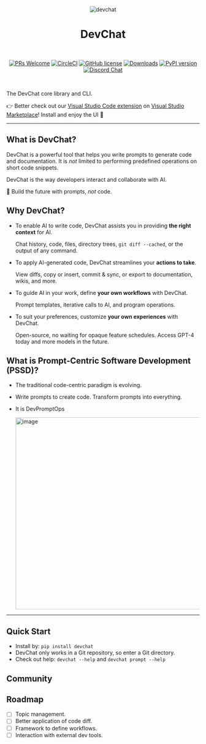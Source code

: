 <div align="center">

![devchat](https://github.com/covespace/devchat/assets/592493/f39979fe-fe32-410b-bf9d-2118ac8ea3d5)

# DevChat

<br>

[![PRs Welcome](https://img.shields.io/badge/PRs-welcome-brightgreen.svg?style=flat-square)](http://makeapullrequest.com)
[![CircleCI](https://circleci.com/gh/covespace/devchat/tree/main.svg?style=shield)](https://circleci.com/gh/covespace/devchat/tree/main)
[![GitHub license](https://img.shields.io/github/license/covespace/devchat.svg)](https://github.com/covespace/devchat/blob/main/LICENSE)
[![Downloads](https://pepy.tech/badge/devchat)](https://pepy.tech/project/devchat)
[![PyPI version](https://badge.fury.io/py/devchat.svg)](https://badge.fury.io/py/devchat)
[![Discord Chat](https://img.shields.io/discord/1106908489114206309?logo=discord)](https://discord.gg/9t3yrbBUXD)

</div>
<br>
<div align="left">

The DevChat core library and CLI.

:point_right: Better check out our [Visual Studio Code extension](https://github.com/covespace/devchat-vscode) on [Visual Studio Marketplace](https://marketplace.visualstudio.com/items?itemName=merico.devchat)! Install and enjoy the UI :clap:



***

## What is DevChat?

DevChat is a powerful tool that helps you write prompts to generate code and documentation.
It is _not_ limited to performing predefined operations on short code snippets.
  
DevChat is the way developers interact and collaborate with AI.

:speech_balloon: Build the future with prompts, _not_ code.

## Why DevChat?

- To enable AI to write code, DevChat assists you in providing **the right context** for AI.
  
  Chat history, code, files, directory trees, `git diff --cached`, or the output of any command.

- To apply AI-generated code, DevChat streamlines your **actions to take**.

  View diffs, copy or insert, commit & sync, or export to documentation, wikis, and more.
  
- To guide AI in your work, define **your own workflows** with DevChat.
  
  Prompt templates, iterative calls to AI, and program operations.

- To suit your preferences, customize **your own experiences** with DevChat.
  
  Open-source, no waiting for opaque feature schedules. Access GPT-4 today and more models in the future.
  
## What is Prompt-Centric Software Development (PSSD)?

- The traditional code-centric paradigm is evolving.

- Write prompts to create code. Transform prompts into everything.

- It is DevPromptOps
  
  <img width="500" alt="image" src="https://github.com/covespace/devchat/assets/592493/e8e1215b-53b0-4473-ab00-0665d33f204a">


***

## Quick Start

- Install by: `pip install devchat`
- DevChat only works in a Git repository, so enter a Git directory.
- Check out help: `devchat --help` and `devchat prompt --help`
  
## Community

## Roadmap

  - [ ] Topic management.
  - [ ] Better application of code diff.
  - [ ] Framework to define workflows.
  - [ ] Interaction with external dev tools.
